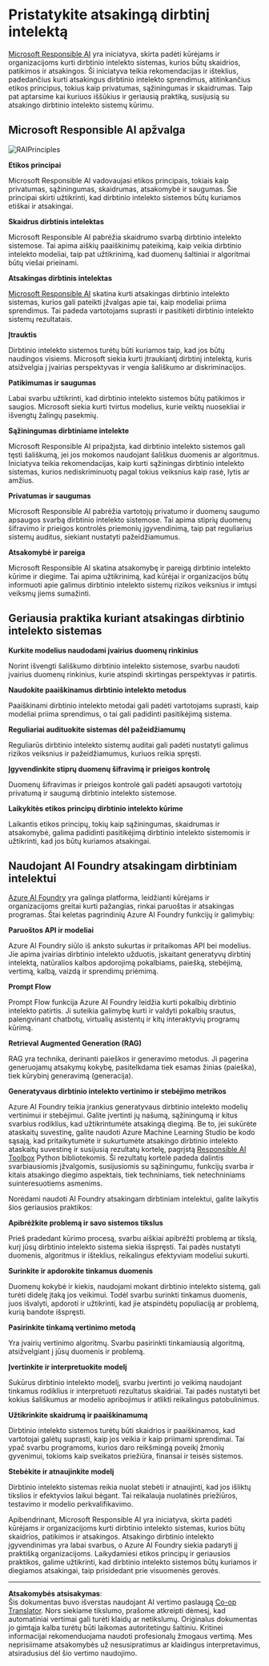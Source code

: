 <!--
CO_OP_TRANSLATOR_METADATA:
{
  "original_hash": "805b96b20152936d8f4c587d90d6e06e",
  "translation_date": "2025-09-12T14:50:56+00:00",
  "source_file": "md/01.Introduction/05/ResponsibleAI.md",
  "language_code": "lt"
}
-->
# **Pristatykite atsakingą dirbtinį intelektą**

[Microsoft Responsible AI](https://www.microsoft.com/ai/responsible-ai?WT.mc_id=aiml-138114-kinfeylo) yra iniciatyva, skirta padėti kūrėjams ir organizacijoms kurti dirbtinio intelekto sistemas, kurios būtų skaidrios, patikimos ir atsakingos. Ši iniciatyva teikia rekomendacijas ir išteklius, padedančius kurti atsakingus dirbtinio intelekto sprendimus, atitinkančius etikos principus, tokius kaip privatumas, sąžiningumas ir skaidrumas. Taip pat aptarsime kai kuriuos iššūkius ir geriausią praktiką, susijusią su atsakingo dirbtinio intelekto sistemų kūrimu.

## Microsoft Responsible AI apžvalga

![RAIPrinciples](../../../../../imgs/01/05/RAI/RAIPrinciples.png)

**Etikos principai**

Microsoft Responsible AI vadovaujasi etikos principais, tokiais kaip privatumas, sąžiningumas, skaidrumas, atsakomybė ir saugumas. Šie principai skirti užtikrinti, kad dirbtinio intelekto sistemos būtų kuriamos etiškai ir atsakingai.

**Skaidrus dirbtinis intelektas**

Microsoft Responsible AI pabrėžia skaidrumo svarbą dirbtinio intelekto sistemose. Tai apima aiškių paaiškinimų pateikimą, kaip veikia dirbtinio intelekto modeliai, taip pat užtikrinimą, kad duomenų šaltiniai ir algoritmai būtų viešai prieinami.

**Atsakingas dirbtinis intelektas**

[Microsoft Responsible AI](https://www.microsoft.com/ai/responsible-ai?WT.mc_id=aiml-138114-kinfeylo) skatina kurti atsakingas dirbtinio intelekto sistemas, kurios gali pateikti įžvalgas apie tai, kaip modeliai priima sprendimus. Tai padeda vartotojams suprasti ir pasitikėti dirbtinio intelekto sistemų rezultatais.

**Įtrauktis**

Dirbtinio intelekto sistemos turėtų būti kuriamos taip, kad jos būtų naudingos visiems. Microsoft siekia kurti įtraukiantį dirbtinį intelektą, kuris atsižvelgia į įvairias perspektyvas ir vengia šališkumo ar diskriminacijos.

**Patikimumas ir saugumas**

Labai svarbu užtikrinti, kad dirbtinio intelekto sistemos būtų patikimos ir saugios. Microsoft siekia kurti tvirtus modelius, kurie veiktų nuosekliai ir išvengtų žalingų pasekmių.

**Sąžiningumas dirbtiniame intelekte**

Microsoft Responsible AI pripažįsta, kad dirbtinio intelekto sistemos gali tęsti šališkumą, jei jos mokomos naudojant šališkus duomenis ar algoritmus. Iniciatyva teikia rekomendacijas, kaip kurti sąžiningas dirbtinio intelekto sistemas, kurios nediskriminuotų pagal tokius veiksnius kaip rasė, lytis ar amžius.

**Privatumas ir saugumas**

Microsoft Responsible AI pabrėžia vartotojų privatumo ir duomenų saugumo apsaugos svarbą dirbtinio intelekto sistemose. Tai apima stiprių duomenų šifravimo ir prieigos kontrolės priemonių įgyvendinimą, taip pat reguliarius sistemų auditus, siekiant nustatyti pažeidžiamumus.

**Atsakomybė ir pareiga**

Microsoft Responsible AI skatina atsakomybę ir pareigą dirbtinio intelekto kūrime ir diegime. Tai apima užtikrinimą, kad kūrėjai ir organizacijos būtų informuoti apie galimus dirbtinio intelekto sistemų rizikos veiksnius ir imtųsi veiksmų jiems sumažinti.

## Geriausia praktika kuriant atsakingas dirbtinio intelekto sistemas

**Kurkite modelius naudodami įvairius duomenų rinkinius**

Norint išvengti šališkumo dirbtinio intelekto sistemose, svarbu naudoti įvairius duomenų rinkinius, kurie atspindi skirtingas perspektyvas ir patirtis.

**Naudokite paaiškinamus dirbtinio intelekto metodus**

Paaiškinami dirbtinio intelekto metodai gali padėti vartotojams suprasti, kaip modeliai priima sprendimus, o tai gali padidinti pasitikėjimą sistema.

**Reguliariai audituokite sistemas dėl pažeidžiamumų**

Reguliarūs dirbtinio intelekto sistemų auditai gali padėti nustatyti galimus rizikos veiksnius ir pažeidžiamumus, kuriuos reikia spręsti.

**Įgyvendinkite stiprų duomenų šifravimą ir prieigos kontrolę**

Duomenų šifravimas ir prieigos kontrolė gali padėti apsaugoti vartotojų privatumą ir saugumą dirbtinio intelekto sistemose.

**Laikykitės etikos principų dirbtinio intelekto kūrime**

Laikantis etikos principų, tokių kaip sąžiningumas, skaidrumas ir atsakomybė, galima padidinti pasitikėjimą dirbtinio intelekto sistemomis ir užtikrinti, kad jos būtų kuriamos atsakingai.

## Naudojant AI Foundry atsakingam dirbtiniam intelektui

[Azure AI Foundry](https://ai.azure.com?WT.mc_id=aiml-138114-kinfeylo) yra galinga platforma, leidžianti kūrėjams ir organizacijoms greitai kurti pažangias, rinkai paruoštas ir atsakingas programas. Štai keletas pagrindinių Azure AI Foundry funkcijų ir galimybių:

**Paruoštos API ir modeliai**

Azure AI Foundry siūlo iš anksto sukurtas ir pritaikomas API bei modelius. Jie apima įvairias dirbtinio intelekto užduotis, įskaitant generatyvų dirbtinį intelektą, natūralios kalbos apdorojimą pokalbiams, paiešką, stebėjimą, vertimą, kalbą, vaizdą ir sprendimų priėmimą.

**Prompt Flow**

Prompt Flow funkcija Azure AI Foundry leidžia kurti pokalbių dirbtinio intelekto patirtis. Ji suteikia galimybę kurti ir valdyti pokalbių srautus, palengvinant chatbotų, virtualių asistentų ir kitų interaktyvių programų kūrimą.

**Retrieval Augmented Generation (RAG)**

RAG yra technika, derinanti paieškos ir generavimo metodus. Ji pagerina generuojamų atsakymų kokybę, pasitelkdama tiek esamas žinias (paieška), tiek kūrybinį generavimą (generacija).

**Generatyvaus dirbtinio intelekto vertinimo ir stebėjimo metrikos**

Azure AI Foundry teikia įrankius generatyvaus dirbtinio intelekto modelių vertinimui ir stebėjimui. Galite įvertinti jų našumą, sąžiningumą ir kitus svarbius rodiklius, kad užtikrintumėte atsakingą diegimą. Be to, jei sukūrėte ataskaitų suvestinę, galite naudoti Azure Machine Learning Studio be kodo sąsają, kad pritaikytumėte ir sukurtumėte atsakingo dirbtinio intelekto ataskaitų suvestinę ir susijusią rezultatų kortelę, pagrįstą [Responsible AI Toolbox](https://responsibleaitoolbox.ai/?WT.mc_id=aiml-138114-kinfeylo) Python bibliotekomis. Ši rezultatų kortelė padeda dalintis svarbiausiomis įžvalgomis, susijusiomis su sąžiningumu, funkcijų svarba ir kitais atsakingo diegimo aspektais, tiek techniniams, tiek netechniniams suinteresuotiems asmenims.

Norėdami naudoti AI Foundry atsakingam dirbtiniam intelektui, galite laikytis šios geriausios praktikos:

**Apibrėžkite problemą ir savo sistemos tikslus**

Prieš pradedant kūrimo procesą, svarbu aiškiai apibrėžti problemą ar tikslą, kurį jūsų dirbtinio intelekto sistema siekia išspręsti. Tai padės nustatyti duomenis, algoritmus ir išteklius, reikalingus efektyviam modeliui sukurti.

**Surinkite ir apdorokite tinkamus duomenis**

Duomenų kokybė ir kiekis, naudojami mokant dirbtinio intelekto sistemą, gali turėti didelę įtaką jos veikimui. Todėl svarbu surinkti tinkamus duomenis, juos išvalyti, apdoroti ir užtikrinti, kad jie atspindėtų populiaciją ar problemą, kurią bandote išspręsti.

**Pasirinkite tinkamą vertinimo metodą**

Yra įvairių vertinimo algoritmų. Svarbu pasirinkti tinkamiausią algoritmą, atsižvelgiant į jūsų duomenis ir problemą.

**Įvertinkite ir interpretuokite modelį**

Sukūrus dirbtinio intelekto modelį, svarbu įvertinti jo veikimą naudojant tinkamus rodiklius ir interpretuoti rezultatus skaidriai. Tai padės nustatyti bet kokius šališkumus ar modelio apribojimus ir atlikti reikalingus patobulinimus.

**Užtikrinkite skaidrumą ir paaiškinamumą**

Dirbtinio intelekto sistemos turėtų būti skaidrios ir paaiškinamos, kad vartotojai galėtų suprasti, kaip jos veikia ir kaip priimami sprendimai. Tai ypač svarbu programoms, kurios daro reikšmingą poveikį žmonių gyvenimui, tokioms kaip sveikatos priežiūra, finansai ir teisės sistemos.

**Stebėkite ir atnaujinkite modelį**

Dirbtinio intelekto sistemas reikia nuolat stebėti ir atnaujinti, kad jos išliktų tikslios ir efektyvios laikui bėgant. Tai reikalauja nuolatinės priežiūros, testavimo ir modelio perkvalifikavimo.

Apibendrinant, Microsoft Responsible AI yra iniciatyva, skirta padėti kūrėjams ir organizacijoms kurti dirbtinio intelekto sistemas, kurios būtų skaidrios, patikimos ir atsakingos. Atsakingo dirbtinio intelekto įgyvendinimas yra labai svarbus, o Azure AI Foundry siekia padaryti jį praktišką organizacijoms. Laikydamiesi etikos principų ir geriausios praktikos, galime užtikrinti, kad dirbtinio intelekto sistemos būtų kuriamos ir diegiamos atsakingai, taip prisidedant prie visuomenės gerovės.

---

**Atsakomybės atsisakymas**:  
Šis dokumentas buvo išverstas naudojant AI vertimo paslaugą [Co-op Translator](https://github.com/Azure/co-op-translator). Nors siekiame tikslumo, prašome atkreipti dėmesį, kad automatiniai vertimai gali turėti klaidų ar netikslumų. Originalus dokumentas jo gimtąja kalba turėtų būti laikomas autoritetingu šaltiniu. Kritinei informacijai rekomenduojama naudoti profesionalų žmogaus vertimą. Mes neprisiimame atsakomybės už nesusipratimus ar klaidingus interpretavimus, atsiradusius dėl šio vertimo naudojimo.